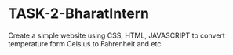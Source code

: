 # TASK-2-BharatIntern
Create a simple website using CSS, HTML, JAVASCRIPT to convert temperature form Celsius to Fahrenheit and etc.
